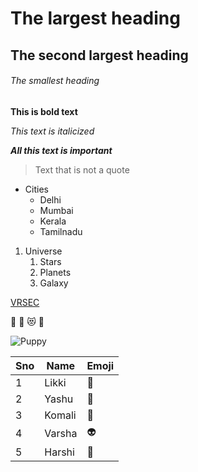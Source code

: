 # The largest heading
## The second largest heading
###### The smallest heading
**This is bold text**

*This text is italicized*

***All this text is important***

> Text that is not a quote

* Cities
  * Delhi
  * Mumbai
  * Kerala
  * Tamilnadu
  
1. Universe
   1. Stars
   2. Planets
   3. Galaxy

[VRSEC](https://www.vrsiddhartha.ac.in/)

:smiling_face_with_three_hearts:
:star_struck:
:heart_eyes_cat:
:see_no_evil:

![Puppy](https://vetstreet.brightspotcdn.com/dims4/default/1d4a79d/2147483647/crop/0x0%2B0%2B0/resize/645x380/quality/90/?url=https%3A%2F%2Fvetstreet-brightspot.s3.amazonaws.com%2F92%2F94d720a7fc11e0a0d50050568d634f%2Ffile%2FSaint-bernard-3-645mk062811.jpg)

Sno|Name|Emoji
---|----|-----
1|Likki|:ghost:
2|Yashu|:pig2:
3|Komali|:clown_face:
4|Varsha|:alien:
5|Harshi|:monkey:
